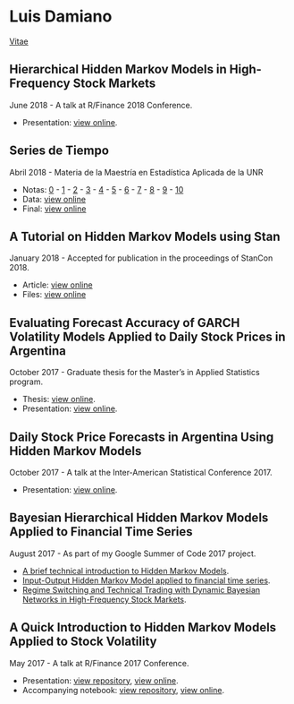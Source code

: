 # Luis Damiano

[Vitae](./personal/cv_luis_damiano.pdf)

## Hierarchical Hidden Markov Models in High-Frequency Stock Markets
June 2018 - A talk at R/Finance 2018 Conference.

* Presentation: [view online](http://past.rinfinance.com/agenda/2018/LuisDamiano.pdf).

## Series de Tiempo
Abril 2018 - Materia de la Maestría en Estadística Aplicada de la UNR

* Notas: [0](https://github.com/luisdamiano/unrseries18/raw/master/clases/out/0.pdf) - [1](https://github.com/luisdamiano/unrseries18/raw/master/clases/out/1.pdf) - [2](https://github.com/luisdamiano/unrseries18/raw/master/clases/out/2.pdf) - [3](https://github.com/luisdamiano/unrseries18/raw/master/clases/out/3.pdf) - [4](https://github.com/luisdamiano/unrseries18/raw/master/clases/out/4.pdf) - [5](https://github.com/luisdamiano/unrseries18/raw/master/clases/out/5.pdf) - [6](https://github.com/luisdamiano/unrseries18/raw/master/clases/out/6.pdf) - [7](https://github.com/luisdamiano/unrseries18/raw/master/clases/out/7.pdf) - [8](https://github.com/luisdamiano/unrseries18/raw/master/clases/out/8.pdf) -
[9](https://github.com/luisdamiano/unrseries18/raw/master/clases/out/9.pdf) -
[10](https://github.com/luisdamiano/unrseries18/raw/master/clases/out/10.pdf)
* Data: [view online](https://github.com/luisdamiano/unrseries18/tree/master/clases/data)
* Final: [view online](https://github.com/luisdamiano/unrseries18/raw/master/final.pdf)

## A Tutorial on Hidden Markov Models using Stan
January 2018 - Accepted for publication in the proceedings of StanCon 2018.

* Article: [view online](https://doi.org/10.5281/zenodo.1284341)
* Files: [view online](https://github.com/stan-dev/stancon_talks/tree/master/2018/Contributed-Talks/04_damiano)

## Evaluating Forecast Accuracy of GARCH Volatility Models Applied to Daily Stock Prices in Argentina
October 2017 - Graduate thesis for the Master’s in Applied Statistics program.

* Thesis: [view online](./personal/GARCH_forecast_accuracy.pdf).
* Presentation: [view online](./personal/GARCH_forecast_accuracy_presentation.pdf).

##  Daily Stock Price Forecasts in Argentina Using Hidden Markov Models
October 2017 - A talk at the Inter-American Statistical Conference 2017.

* Presentation: [view online](./personal/IOHMM_stock_forecast_argentina.pdf).

## Bayesian Hierarchical Hidden Markov Models Applied to Financial Time Series
August 2017 - As part of my Google Summer of Code 2017 project.

* [A brief technical introduction to Hidden Markov Models](gsoc17/hmm_techreview.pdf).
* [Input-Output Hidden Markov Model applied to financial time series](gsoc17/iohmm_financial_time_series.html).
* [Regime Switching and Technical Trading with Dynamic Bayesian Networks in High-Frequency Stock Markets](gsoc17/rs_technical_trading.pdf).

## A Quick Introduction to Hidden Markov Models Applied to Stock Volatility
May 2017 - A talk at R/Finance 2017 Conference.

* Presentation: [view repository](https://github.com/luisdamiano/rfinance17/), [view online](./rfinance17/presentation/presentation.html).
* Accompanying notebook: [view repository](https://github.com/luisdamiano/rfinance17/), [view online](./rfinance17/notebook/notebook.nb.html).
